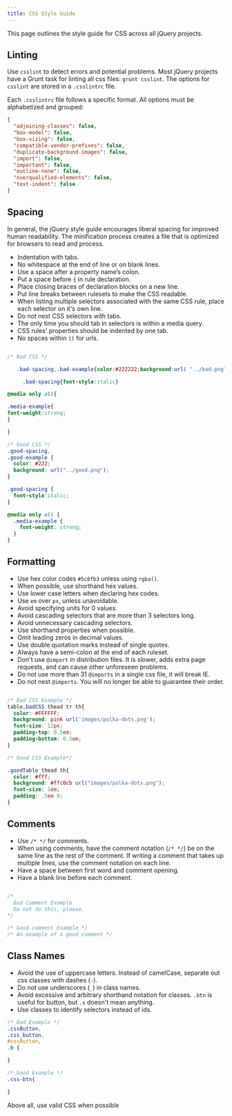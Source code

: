 ```yaml
---
title: CSS Style Guide
---
```


This page outlines the style guide for CSS across all jQuery projects.

## Linting
Use `csslint` to detect errors and potential problems. Most jQuery projects have a
Grunt task for linting all css files: `grunt csslint`. The options for `csslint`
are stored in a `.csslintrc` file.

Each `.csslintrc` file follows a specific format. All options must be alphabetized
and grouped:

```json
{
  "adjoining-classes": false,
  "box-model": false,
  "box-sizing": false,
  "compatible-vendor-prefixes": false,
  "duplicate-background-images": false,
  "import": false,
  "important": false,
  "outline-none": false,
  "overqualified-elements": false,
  "text-indent": false
}
```

## Spacing

In general, the jQuery style guide encourages liberal spacing for
improved human readability. The minification process creates a file
that is optimized for browsers to read and process.

- Indentation with tabs.
- No whitespace at the end of line or on blank lines.
- Use a space after a property name’s colon.
- Put a space before `{` in rule declaration.
- Place closing braces of declaration blocks on a new line.
- Put line breaks between rulesets to make the CSS readable.
- When listing multiple selectors associated with the same CSS rule,
place each selector on it's own line.
- Do not nest CSS selectors with tabs.
- The only time you should tab in selectors is within a media query.
- CSS rules' properties should be indented by one tab.
- No spaces within `()` for urls.

```css

/* Bad CSS */

   .bad-spacing,.bad-example{color:#222222;background:url( "../bad.png" );}

     .bad-spacing{font-style:italic}

@media only all{

.media-example{
font-weight:strong;
}  

}

/* Good CSS */
.good-spacing,
.good-example {
  color: #222;
  background: url("../good.png");
}

.good-spacing {
  font-style:italic;
}

@media only all {
  .media-example {
    font-weight: strong;
  }
}

```

## Formatting
 - Use hex color codes `#5c8fb3` unless using `rgba()`.
 - When possible, use shorthand hex values.
 - Use lower case letters when declaring hex codes.
 - Use `em` over `px`, unless unavoidable.
 - Avoid specifying units for 0 values.
 - Avoid cascading selectors that are more than 3 selectors long.
 - Avoid unnecessary cascading selectors.
 - Use shorthand properties when possible.
 - Omit leading zeros in decimal values.
 - Use double quotation marks instead of single quotes.
 - Always have a semi-colon at the end of each ruleset.
 - Don't use `@import` in distribution files. It is slower, adds extra page
 requests, and can cause other unforeseen problems.
 - Do not use more than 31 `@imports` in a single css file, it will break IE.
 - Do not nest `@imports`.  You will no longer be able to guarantee their order.


```css

/* Bad CSS Example */
table.badCSS thead tr th{
  color: #FFFFFF;
  background: pink url('images/polka-dots.png');
  font-size: 12px;
  padding-top: 0.5em;
  padding-bottom: 0.5em;
}

/* Good CSS Example*/

.goodTable thead th{
  color: #fff;
  background: #ffc0cb url("images/polka-dots.png");
  font-size: 1em;
  padding: .5em 0;
}

```


## Comments
- Use `/* */` for comments.
- When using comments, have the comment notation (`/* */`) be on the
same line as the rest of the comment. If writing a comment that takes up
multiple lines, use the comment notation on each line.
- Have a space between first word and comment opening.
- Have a blank line before each comment.

```css

/*
  Bad Comment Example
  Do not do this, please.
*/

/* Good comment Example */
/* An example of a good comment */
```


## Class Names

 - Avoid the use of uppercase letters. Instead of camelCase,
 separate out css classes with dashes (`-`).
 - Do not use underscores (`_`) in class names.
 - Avoid excessive and arbitrary shorthand notation for classes.
 `.btn` is useful for button, but `.s` doesn't mean anything.
 - Use classes to identify selectors instead of ids.


```css
/* Bad Example */
.cssButton,
.css_button,
#cssButton,
.b {

}

/* Good Example */
.css-btn{

}

```





Above all, use valid CSS when possible
